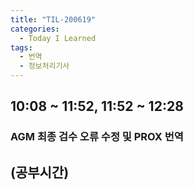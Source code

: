 ```yaml
---
title: "TIL-200619"
categories:
  - Today I Learned
tags:
  - 번역
  - 정보처리기사
---
```


## 10:08 ~ 11:52, 11:52 ~ 12:28
### AGM 최종 검수 오류 수정 및 PROX 번역

## (공부시간)
###
####
  
